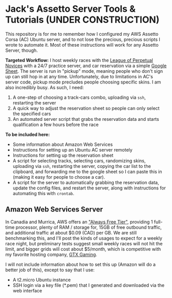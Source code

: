 # Jack's Assetto Server Tools & Tutorials (UNDER CONSTRUCTION)
This repository is for me to remember how I configured my AWS Assetto Corsa (AC) Ubuntu server, and to not lose the precious, precious scripts I wrote to automate it. Most of these instructions will work for any Assetto Server, though. 

**Targeted Workflow:** I host weekly races with the [League of Perpetual Novices](https://discord.me/LoPeN) with a 24/7 practice server, and car reservation via a simple [Google Sheet](https://www.google.ca/sheets/about/). The server is run in "pickup" mode, meaning people who don't sign up can still hop in at any time. Unfortunately, due to limitations in AC's server code, pickup mode precludes people choosing specific skins. I am also incredibly busy. As such, I need:
 1. A one-step of choosing a track-cars combo, uploading via `ssh`, restarting the server
 2. A quick way to adjust the reservation sheet so people can only select the specified cars
 3. An automated server script that grabs the reservation data and starts qualification a few hours before the race

**To be included here:**
 * Some information about Amazon Web Services
 * Instructions for setting up an Ubuntu AC server remotely
 * Instructions for setting up the reservation sheet
 * A script for selecting tracks, selecting cars, randomizing skins, uploading via `ssh`, restarting the server, copying the car list to the clipboard, and forwarding me to the google sheet so I can paste this in (making it easy for people to choose a car).
 * A script for the server to automatically grabbing the reservation data, update the config files, and restart the server, along with instructions for automating this with `crontab`.

## Amazon Web Services Server
In Canadia and Murrica, AWS offers an ["Always Free Tier"](https://aws.amazon.com/free/), providing 1 full-time processor, plenty of RAM / storage for, 15GB of free outbound traffic, and additional traffic at about $0.09 (CAD) per GB. We are still benchmarking this, and I'll post the kinds of usages to expect for a weekly race night, but preliminary tests suggest small weekly races will not hit the limit, and bigger grids will cost about $5/month, which is competitive with my favorite hosting company, [GTX Gaming](https://www.gtxgaming.co.uk/). 

I will not include information about how to set this up (Amazon will do a better job of this), except to say that I use:
 * A t2.micro Ubuntu instance
 * SSH login via a key file (\*.pem) that I generated and downloaded via the web interface

##
